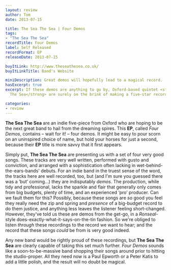 ```yaml
---
layout: review
author: Tom
date: 2013-07-15

title: The Sea The Sea | Four Demos
tags:
- "The Sea The Sea"
recordTitle: Four Demos
label: Self Released
recordFormat: EP
releaseDate: 2013-07-15

buyItLink: http://www.theseathesea.co.uk/
buyItLinkTitle: Band's Website

miniDescription: Great demos will hopefully lead to a magical record. 
hasExcerpt: true
excerpt: If these demos are anything to go by, Oxford-based quintet <strong>The Sea
  The Sea</strong> are surely on the brink of making a five-star record.

categories:
- review
---
```


**The Sea The Sea** are an indie five-piece from Oxford who are hoping to be the next great band to hail from the dreaming spires. This **EP**, called *Four Demos*, contains – wait for it! – four demos. It might be easy to pour scorn on an uninspired choice of name, but hold your horses for just a second, because their **EP** title is more savvy that it first appears.

Simply put, **The Sea The Sea** are presenting us with a set of four very good songs. These tracks are very well written, performed with gusto and conviction, and arranged with a sophistication often lacking in wet-behind-the-ears-bands' debuts. For an indie band in the truest sense of the word, the tracks here are well recorded, too, but (and I'm sure you guessed there was a ‘but’ coming...) they are indisputably _demos_. The production, while tidy and professional, lacks the sparkle and flair that generally only comes from big budgets, plenty of time, and an experienced ‘pro’ producer. Can we fault them for this? Possibly, because these songs are _so_ good you feel they really need the zip and spring and _presence_ of a big-budget record to do them justice, and anything less leaves the listener feeling short-changed. However, they've told us these are demos from the get-go, in a *Ronseal*-style does-exactly-what-it-says-on-the-tin fashion. So we're obliged to listen _through_ these recordings to the record we want to hear; and the record that these songs _could_ be from is very good indeed.

Any new band would be rightly proud of these recordings, but **The Sea The Sea** are clearly capable of taking this set much further. *Four Demos* sounds like a soon-to-be-massive band shopping their songs around prior to hitting the studio-proper. All they need now is a Paul Epworth or a Peter Katis to add a little polish, and the result will no doubt be magical.


